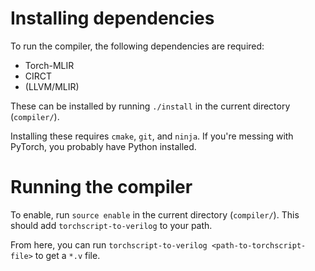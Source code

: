 # Installing dependencies

To run the compiler, the following dependencies are required:

- Torch-MLIR
- CIRCT
- (LLVM/MLIR)

These can be installed by running `./install` in the current directory (`compiler/`).

Installing these requires `cmake`, `git`, and `ninja`. If you're messing with PyTorch, you probably have Python installed.

# Running the compiler
To enable, run `source enable` in the current directory (`compiler/`). This should add `torchscript-to-verilog` to your path.

From here, you can run `torchscript-to-verilog <path-to-torchscript-file>` to get a `*.v` file.
